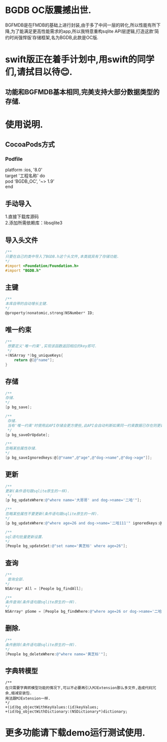 # BGDB OC版震撼出世.
BGFMDB是在FMDB的基础上进行封装,由于多了中间一层的转化,所以性能有所下降,为了能满足更高性能需求的app,所以我特意重构sqlite API层逻辑,打造这款‘简约时尚强悍版’存储框架,名为BGDB,此款是OC版.
# swift版正在着手计划中,用swift的同学们,请拭目以待😊.
## 功能和BGFMDB基本相同,完美支持大部分数据类型的存储.
# 使用说明.
## CocoaPods方式
### Podfile
platform :ios, '8.0'   
target '工程名称' do   
pod ‘BGDB_OC’, '~> 1.9’   
end
## 手动导入
1.直接下载库源码   
2.添加所需依赖库：libsqlite3   
## 导入头文件
```Objective-C
/**
只要在自己的类中导入了BGDB.h这个头文件,本类就具有了存储功能.
*/
#import <Foundation/Foundation.h>
#import "BGDB.h"
```
## 主键
```Objective-C
/**
本库自带的自动增长主键.
*/
@property(nonatomic,strong)NSNumber* ID;
```
## 唯一约束
```Objective-C
/**
 想要定义'唯一约束',实现该函数返回相应的key即可.
 */
+(NSArray *)bg_uniqueKeys{
    return @[@"name"];
}
```
## 存储
```Objective-C
/**
存储.
*/
[p bg_save];

/**
 存储.
 当有'唯一约束'时使用此API存储会更方便些,此API会自动判断如果同一约束数据已存在则更新,没有则存储.
 */
[p bg_saveOrUpdate];

/**
忽略某些属性存储.
*/
[p bg_saveIgnoredkeys:@[@"name",@"age",@"dog->name",@"dog->age"]];
```
## 更新
```Objective-C
/**
更新(条件语句跟sqlite原生的一样).
 */
[p bg_updateWhere:@"where name='大哥哥' and dog->name='二哈'"];

/**
忽略某些属性不要更新(条件语句跟sqlite原生的一样).
*/
[p bg_updateWhere:@"where age=26 and dog->name='二哈111'" ignoredkeys:@[@"name",@"dog->name",@"dog->age"]];

/**
sql语句批量更新设置.
*/
[People bg_updateSet:@"set name='黄芝标' where age=26"];
```
## 查询
```Objective-C
/**
 查询全部.
*/
NSArray* All = [People bg_findAll];

/**
条件查询(条件语句跟sqlite原生的一样).
*/
NSArray* pSome = [People bg_findWhere:@"where age=26 or dog->name='二哈'"];
```
## 删除.
```Objective-C
/**
条件删除(条件语句跟sqlite原生的一样).
*/
[People bg_deleteWhere:@"where name='黄芝标'"];
```
## 字典转模型
```Ojective-C
/**
在只需要字典转模型功能的情况下,可以不必要再引入MJExtension那么多文件,造成代码冗余,缩减安装包.
用法跟MJExtension一样.
*/
+(id)bg_objectWithKeyValues:(id)keyValues;
+(id)bg_objectWithDictionary:(NSDictionary*)dictionary;
```
# 更多功能请下载demo运行测试使用.
